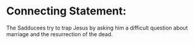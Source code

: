 
# Connecting Statement:
The Sadducees try to trap Jesus by asking him a difficult question about marriage and the resurrection of the dead.